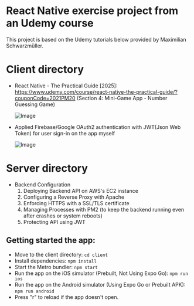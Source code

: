 # React Native exercise project from an Udemy course
This project is based on the Udemy tutorials below provided by Maximilian Schwarzmüller.

# Client directory
- React Native - The Practical Guide [2025]: https://www.udemy.com/course/react-native-the-practical-guide/?couponCode=2021PM20
(Section 4: Mini-Game App - Number Guessing Game)<br>

  ![Image](https://github.com/user-attachments/assets/8d7ea786-b68b-4e63-a1f5-08b6d7011d6e)

- Applied Firebase/Google OAuth2 authentication with JWT(Json Web Token) for user sign-in on the app myself

  ![Image](https://github.com/user-attachments/assets/4847488a-35b7-4ef6-8fe5-4002d239a898)

# Server directory
- Backend Configuration
  1. Deploying Backend API on AWS's EC2 instance
  2. Configuring a Reverse Proxy with Apache
  3. Enforcing HTTPS with a SSL/TLS certificate
  4. Managing Processes with PM2 (to keep the backend running even after crashes or system reboots)
  5. Protecting API using JWT

## Getting started the app:
- Move to the client directory: `cd client`
- Install dependencies: `npm install`
- Start the Metro bundler: `npm start`
- Run the app on the iOS simulator (Prebuilt, Not Using Expo Go): `npm run ios`
- Run the app on the Android simulator (Using Expo Go or Prebuilt APK): `npm run android`
- Press "r" to reload if the app doesn't open.
